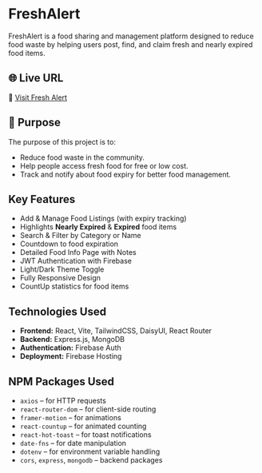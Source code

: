 #  FreshAlert

FreshAlert is a food sharing and management platform designed to reduce food waste by helping users post, find, and claim fresh and nearly expired food items.

## 🌐 Live URL

🔗 [Visit Fresh Alert](https://food-expiry-tracker-2b052.web.app/)

## 🎯 Purpose

The purpose of this project is to:
- Reduce food waste in the community.
- Help people access fresh food for free or low cost.
- Track and notify about food expiry for better food management.

##  Key Features

-  Add & Manage Food Listings (with expiry tracking)
-  Highlights **Nearly Expired** & **Expired** food items
-  Search & Filter by Category or Name
-  Countdown to food expiration
-  Detailed Food Info Page with Notes
-  JWT Authentication with Firebase
-  Light/Dark Theme Toggle
-  Fully Responsive Design
-  CountUp statistics for food items

##  Technologies Used

- **Frontend:** React, Vite, TailwindCSS, DaisyUI, React Router
- **Backend:** Express.js, MongoDB
- **Authentication:** Firebase Auth
- **Deployment:** Firebase Hosting

##  NPM Packages Used

- `axios` – for HTTP requests  
- `react-router-dom` – for client-side routing  
- `framer-motion` – for animations  
- `react-countup` – for animated counting  
- `react-hot-toast` – for toast notifications  
- `date-fns` – for date manipulation  
- `dotenv` – for environment variable handling  
- `cors`, `express`, `mongodb` – backend packages



